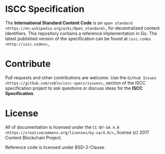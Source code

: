 ISCC Specification
==================


The **International Standard Content Code** is an `open standard <https://en.wikipedia.org/wiki/Open_standard>`_ for decentralized content identifiers. This repository contains a reference implementation in Go. The latest published version of the specification can be found at `iscc.codes <http://iscc.codes>`_


Contribute
==========

Pull requests and other contributions are welcome. Use the `Github Issues <https://github.com/coblo/iscc-specs/issues>`_ section of the ISCC specification project to ask questions or discuss ideas for the **ISCC Specification**.


License
=======

All of documentation is licensed under the `CC-BY-SA 4.0 <https://creativecommons.org/licenses/by-sa/4.0/>`_ license (c) 2017 Content Blockchain Project.

Reference code is licensed under BSD-2-Clause.

